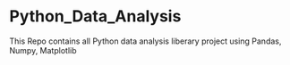 # Python_Data_Analysis
This Repo contains all Python data analysis liberary project using Pandas, Numpy, Matplotlib
